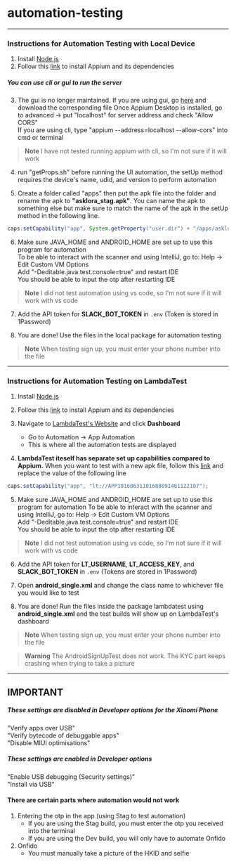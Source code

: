# automation-testing
---
### Instructions for Automation Testing with Local Device
1) Install [Node.js](https://nodejs.org/en)
2) Follow this [link](https://www.browserstack.com/guide/download-and-install-appium) to install Appium and its dependencies  
##### You can use cli or gui to run the server
3) The gui is no longer maintained. If you are using gui, go [here](https://github.com/appium/appium-desktop/releases/tag/v1.22.3-4) and download the corresponding file
Once Appium Desktop is installed, go to advanced → put "localhost" for server address and check "Allow CORS"   
If you are using cli, type "appium --address=localhost --allow-cors" into cmd
or terminal  
> **Note** I have not tested running appium with cli, so I'm not sure if it will work    

4) run "getProps.sh" before running the UI automation, the setUp method requires the device's name, udid, and version to perform automation

5) Create a folder called "apps" then put the apk file into the folder and rename the apk to **"asklora_stag.apk"**. You can name the apk to something else but make sure to match the name of the apk in the setUp method in the following line.  
``` java
caps.setCapability("app", System.getProperty("user.dir") + "/apps/asklora_stag.apk");
```

6) Make sure JAVA_HOME and ANDROID_HOME are set up to use this program for automation  
To be able to interact with the scanner and using IntelliJ, go to:
Help → Edit Custom VM Options  
Add "-Deditable.java.test.console=true" and restart IDE  
You should be able to input the otp after restarting IDE
> **Note** I did not test automation using vs code, so I'm not sure if it will work with vs code  

7) Add the API token for **SLACK_BOT_TOKEN** in `.env` (Token is stored in 1Password)

8) You are done! Use the files in the local package for automation testing

> **Note** When testing sign up, you must enter your phone number into the file

---

### Instructions for Automation Testing on LambdaTest
1) Install [Node.js](https://nodejs.org/en)
2) Follow this [link](https://www.browserstack.com/guide/download-and-install-appium) to install Appium and its dependencies  
3) Navigate to [LambdaTest's Website](https://www.lambdatest.com/) and click **Dashboard**
    - Go to Automation → App Automation 
    - This is where all the automation tests are displayed  
  
4) **LambdaTest iteself has separate set up capabilities compared to Appium.** When you want to test with a new apk file, follow this [link](https://www.lambdatest.com/support/docs/upload-your-mobile-app/) and replace the value of the following line
``` java
caps.setCapability("app", "lt://APP10160631101688091461122107");
```

5) Make sure JAVA_HOME and ANDROID_HOME are set up to use this program for automation
To be able to interact with the scanner and using IntelliJ, go to:
Help → Edit Custom VM Options  
Add "-Deditable.java.test.console=true" and restart IDE  
You should be able to input the otp after restarting IDE
> **Note** I did not test automation using vs code, so I'm not sure if it will work with vs code  

6) Add the API token for **LT_USERNAME**, **LT_ACCESS_KEY**, and **SLACK_BOT_TOKEN** in `.env` (Tokens are stored in 1Password)

7) Open **android_single.xml** and change the class name to whichever file you would like to test

8) You are done! Run the files inside the package lambdatest using **android_single.xml** and the test builds will show up on LambdaTest's dashboard

> **Note** When testing sign up, you must enter your phone number into the file

> **Warning** The AndroidSignUpTest does not work. The KYC part keeps crashing when trying to take a picture
---
## IMPORTANT
##### These settings are disabled in Developer options for the Xiaomi Phone
"Verify apps over USB"  
"Verify bytecode of debuggable apps"  
"Disable MIUI optimisations" 

##### These settings are enabled in Developer options
"Enable USB debugging (Security settings)"  
"Install via USB"  
#### There are certain parts where automation would not work
1) Entering the otp in the app (using Stag to test automation)
    - If you are using the Stag build, you must enter the otp you received into the terminal  
    - If you are using the Dev build, you will only have to automate Onfido   
2) Onfido  
    - You must manually take a picture of the HKID and selfie  

